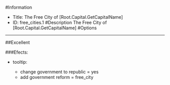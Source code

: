 #Information
 - Title: The Free City of [Root.Capital.GetCapitalName]
 - ID: free_cities.1
#Description
The Free City of [Root.Capital.GetCapitalName]
#Options

___
##Excellent

###Efects:<ul><li>tooltip:</li><ul><li>change government to republic = yes</li><li>add government reform = free_city</li></ul></ul>
